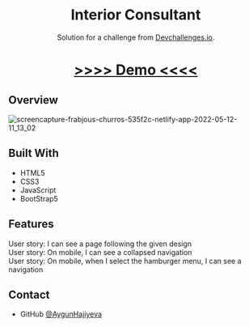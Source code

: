 <h1 align="center">Interior Consultant</h1>

<div align="center">
   Solution for a challenge from  <a href="http://devchallenges.io" target="_blank">Devchallenges.io</a>.
</div>

<div align="center">
  <h1>
    <a href="https://frabjous-churros-535f2c.netlify.app/">
      >>>> Demo <<<<
    </a>
  </h1>
</div>


## Overview
![screencapture-frabjous-churros-535f2c-netlify-app-2022-05-12-11_13_02](https://user-images.githubusercontent.com/99952793/168013042-c05b744e-65ce-47c1-a475-7570bed326af.png)



## Built With
   <ul>
      <li>HTML5</li> 
      <li>CSS3</li> 
      <li>JavaScript</li> 
      <li>BootStrap5</li> 
   </ul>

## Features

User story: I can see a page following the given design</br>
User story: On mobile, I can see a collapsed navigation</br>
User story: On mobile, when I select the hamburger menu, I can see a navigation

## Contact

- GitHub [@AygunHajiyeva](https://{https://github.com/AygunHajiyeva})


